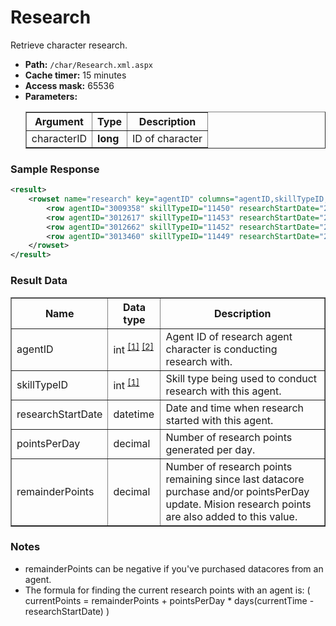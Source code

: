 # Research
Retrieve character research.

* __Path:__ ``/char/Research.xml.aspx``
* __Cache timer:__ 15 minutes
* __Access mask:__ 65536
* __Parameters:__
    <table border="1">
        <tbody>
            <tr>
                <th>Argument</th>
                <th>Type</th>
                <th>Description</th>
            </tr>
            <tr>
                <td>characterID</td>
                <td><strong>long</strong></td>
                <td>ID of character</td>
            </tr>
        </tbody>
    </table>

### Sample Response

```xml
<result>
    <rowset name="research" key="agentID" columns="agentID,skillTypeID,researchStartDate,pointsPerDay,remainderPoints">
        <row agentID="3009358" skillTypeID="11450" researchStartDate="2014-11-27 16:34:47" pointsPerDay="53.5346162146776" remainderPoints="53604.0634303189"/>
        <row agentID="3012617" skillTypeID="11453" researchStartDate="2015-01-31 21:31:02" pointsPerDay="37.0312810778599" remainderPoints="65.140031465693"/>
        <row agentID="3012662" skillTypeID="11452" researchStartDate="2015-01-31 05:38:13" pointsPerDay="53.3700894238397" remainderPoints="23.557288895885"/>
        <row agentID="3013460" skillTypeID="11449" researchStartDate="2015-01-31 21:11:04" pointsPerDay="5.8" remainderPoints="0"/>
    </rowset>
</result>
```  

### Result Data

<table border="1">
    <tbody>
        <tr>
            <th>Name</th>
            <th>Data type</th>
            <th>Description</th>
        </tr>
        <tr>
            <td>agentID</td>
            <td nowrap>
	        int
                <sup>
                    <a href="../../sde/mssql/mssql_agtAgents.html" title="Agents table">[1]</a>
                    <a href="../../sde/mssql/mssql_agtResearchAgents.html" title="Research Agents table">[2]</a>
                </sup>
            </td>
            <td>
                Agent ID of research agent character is conducting research with.
            </td>
        </tr>
        <tr>
            <td>skillTypeID</td>
            <td nowrap>
	        int
                <sup>
                    <a href="../../sde/yaml/yaml_typeIDs.html" title="Inventory Types file">[1]</a>
                </sup>
            </td>
            <td>
	        Skill type being used to conduct research with this agent.
            </td>
        </tr>
        <tr>
            <td>researchStartDate</td>
            <td>datetime</td>
            <td>Date and time when research started with this agent.</td>
        </tr>
        <tr>
            <td>pointsPerDay</td>
            <td>decimal</td>
            <td>Number of research points generated per day.</td>
        </tr>
        <tr>
            <td>remainderPoints</td>
            <td>decimal</td>
            <td>Number of research points remaining since last datacore purchase and/or pointsPerDay update.  Mision research points are also added to this value.</td>
        </tr>
    </tbody>
</table>

### Notes

* remainderPoints can be negative if you've purchased datacores from an agent.
* The formula for finding the current research points with an agent is: \( currentPoints = remainderPoints + pointsPerDay * days(currentTime - researchStartDate) \)
